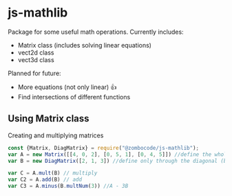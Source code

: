 # js-mathlib
Package for some useful math operations.
Currently includes:
+ Matrix class (includes solving linear equations)
+ vect2d class
+ vect3d class
  
Planned for future:
+ More equations (not only linear) :+1:
+ Find intersections of different functions

## Using Matrix class
Creating and multiplying matrices
```JavaScript
const {Matrix, DiagMatrix} = require("@zombocode/js-mathlib");
var A = new Matrix([[4, 0, 2], [0, 5, 1], [0, 4, 5]]) //define the whole matrix here
var B = new DiagMatrix([2, 1, 3]) //define only through the diagonal (but use like a normal matrix)

var C = A.mult(B) // multiply
var C2 = A.add(B) // add
var C3 = A.minus(B.multNum(3)) //A - 3B


```


